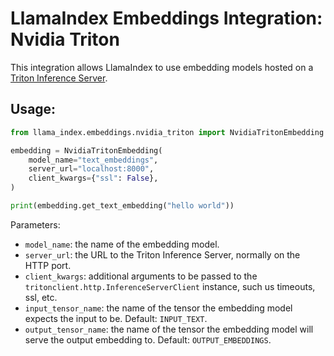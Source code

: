 # LlamaIndex Embeddings Integration: Nvidia Triton

This integration allows LlamaIndex to use embedding models hosted on a [Triton Inference Server](https://github.com/triton-inference-server/server).

## Usage:

```python
from llama_index.embeddings.nvidia_triton import NvidiaTritonEmbedding

embedding = NvidiaTritonEmbedding(
    model_name="text_embeddings",
    server_url="localhost:8000",
    client_kwargs={"ssl": False},
)

print(embedding.get_text_embedding("hello world"))
```

Parameters:

- `model_name`: the name of the embedding model.
- `server_url`: the URL to the Triton Inference Server, normally on the HTTP port.
- `client_kwargs`: additional arguments to be passed to the `tritonclient.http.InferenceServerClient` instance, such us timeouts, ssl, etc.
- `input_tensor_name`: the name of the tensor the embedding model expects the input to be. Default: `INPUT_TEXT`.
- `output_tensor_name`: the name of the tensor the embedding model will serve the output embedding to. Default: `OUTPUT_EMBEDDINGS`.
